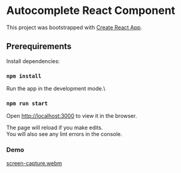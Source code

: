# Autocomplete React Component

This project was bootstrapped with [Create React App](https://github.com/facebook/create-react-app).

## Prerequirements

Install dependencies:

### `npm install`

Run the app in the development mode.\
### `npm run start`
Open [http://localhost:3000](http://localhost:3000) to view it in the browser.

The page will reload if you make edits.\
You will also see any lint errors in the console.

### Demo

[screen-capture.webm](https://github.com/MykolaFedyshyn/deel-test-app/assets/8102160/07c49a43-0a9c-4433-9ee3-5edfe3f8221c)
